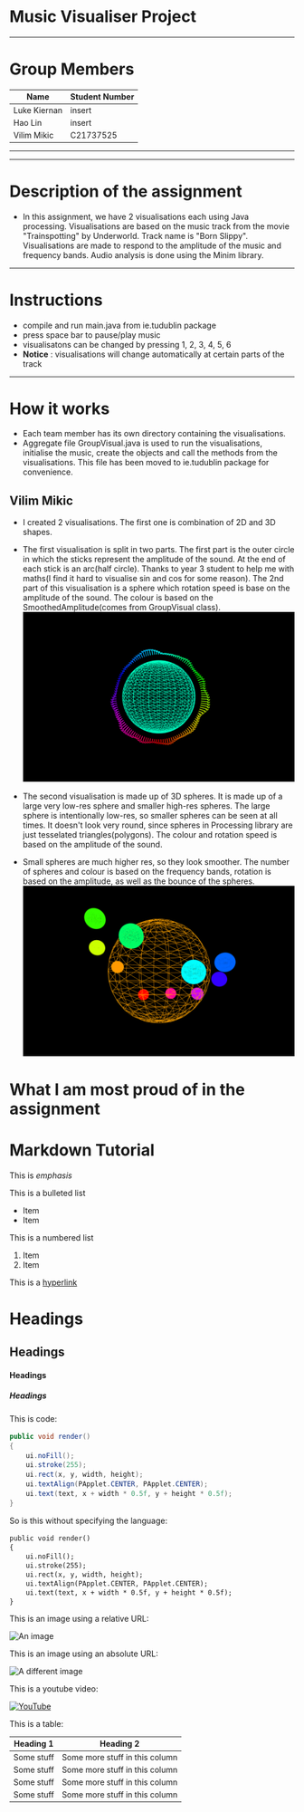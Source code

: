 # Music Visualiser Project
---
# Group Members
| Name | Student Number |
|-----------|-----------|
|Luke Kiernan | insert |
|Hao Lin | insert |
|Vilim Mikic | C21737525 |
---
---
# Description of the assignment
- In this assignment, we have 2 visualisations each using Java processing.
Visualisations are based on the music track from the movie "Trainspotting" by Underworld. Track name is "Born Slippy". Visualisations are made to respond to the amplitude of the music and frequency bands. Audio analysis is done using the Minim library. 
---
# Instructions
- compile and run main.java from ie.tudublin package
- press space bar to pause/play music
- visualisatons can be changed by pressing 1, 2, 3, 4, 5, 6
- **Notice** : visualisations will change automatically at certain parts of the track
---
# How it works
- Each team member has its own directory containing the visualisations. 
- Aggregate file GroupVisual.java is used to run the visualisations, initialise the music, create the objects and call the methods from the visualisations. This file has been moved to ie.tudublin package for convenience.


## Vilim Mikic
- I created 2 visualisations. The first one is combination of 2D and 3D shapes. 
- The first visualisation is split in two parts. The first part is the outer circle in which the sticks represent the amplitude of the sound. At the end of each stick is an arc(half circle). Thanks to year 3 student to help me with maths(I find it hard to visualise sin and cos for some reason). The 2nd part of this visualisation is a sphere which rotation speed is base on the amplitude of the sound. The colour is based on the SmoothedAmplitude(comes from GroupVisual class).
![Vilim Visual 1](images/Vilim-1.png)

- The second visualisation is made up of 3D spheres. It is made up of a large very low-res sphere and smaller high-res spheres. The large sphere is intentionally low-res, so smaller spheres can be seen at all times. It doesn't look very round, since spheres in Processing library are just tesselated triangles(polygons). The colour and rotation speed is based on the amplitude of the sound.
- Small spheres are much higher res, so they look smoother. The number of spheres and colour is based on the frequency bands, rotation is based on the amplitude, as well as the bounce of the spheres.
![Vilim Visual 2](images/Vilim-2.png)








# What I am most proud of in the assignment

# Markdown Tutorial

This is *emphasis*

This is a bulleted list

- Item
- Item

This is a numbered list

1. Item
1. Item

This is a [hyperlink](http://bryanduggan.org)

# Headings
## Headings
#### Headings
##### Headings

This is code:

```Java
public void render()
{
	ui.noFill();
	ui.stroke(255);
	ui.rect(x, y, width, height);
	ui.textAlign(PApplet.CENTER, PApplet.CENTER);
	ui.text(text, x + width * 0.5f, y + height * 0.5f);
}
```

So is this without specifying the language:

```
public void render()
{
	ui.noFill();
	ui.stroke(255);
	ui.rect(x, y, width, height);
	ui.textAlign(PApplet.CENTER, PApplet.CENTER);
	ui.text(text, x + width * 0.5f, y + height * 0.5f);
}
```

This is an image using a relative URL:

![An image](images/p8.png)

This is an image using an absolute URL:

![A different image](https://bryanduggandotorg.files.wordpress.com/2019/02/infinite-forms-00045.png?w=595&h=&zoom=2)

This is a youtube video:

[![YouTube](http://img.youtube.com/vi/J2kHSSFA4NU/0.jpg)](https://www.youtube.com/watch?v=J2kHSSFA4NU)

This is a table:

| Heading 1 | Heading 2 |
|-----------|-----------|
|Some stuff | Some more stuff in this column |
|Some stuff | Some more stuff in this column |
|Some stuff | Some more stuff in this column |
|Some stuff | Some more stuff in this column |

